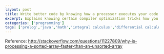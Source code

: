```yaml
---
layout: post
title: Write better code by knowing how a processor executes your code.
excerpt: Explains knowing certain compiler optimization tricks how you can enhance the performance of your code.
categories: ['programming']
tags: ['prolog','java','math','integral calculus','differential calculus']
---
```



Reference:
http://stackoverflow.com/questions/11227809/why-is-processing-a-sorted-array-faster-than-an-unsorted-array